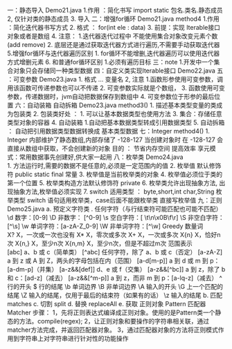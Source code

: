 一：静态导入  Demo21.java
    1.作用 ：简化书写 import static 包名.类名.静态成员
    2, 仅针对类的静态成员
    3. 导入
二：增强for循环   Demo21.java  method4
    1.作用 ：简化迭代器书写方式
    2. 格式 ： for(int ele : data)
    3. 前提：实现 Iterable接口对象或者是数组
    4. 注意：
        1.迭代器迭代过程中 不能使用集合对象改变元素个数 (add remove)
        2. 底层还是通过获取迭代器方式进行遍历,不需要手动获取迭代器
    5.增强for循环与迭代器遍历区别
        1. for循环不能增删,迭代器遍历可以使用迭代器方式增删元素
    6. 和普通for循环区别
        1.必须有遍历目标
三：note
    1.开发中一个集合对象只会存储同一种类型数据
四：自定义类实现Iterable接口  Demo22.java
五 ：可变参数  Demo23.java
    1. 格式  ... 变量名
    2, 注意
        1.函数形参使用可变参数，调用该函数可传递参数也可以不传递
        2. 可变参数实际就是个数组，
        3. 函数使用可变参数，传递数据时，jvm自动把数据保存到数组中
        4. 可变参数位于形参的最后位置
六：自动装箱  自动拆箱  Demo23.java  method3()
    1. 描述基本类型变量的类成为包装类
    2. 包装类好处 ： 
        1. 可以让基本数据类型也使用方法
    3. 集合：存储任意类型对象的容器
    4. 自动装箱
        1.自动把基本数据类型转成引用数据类型
    5. 自动拆箱 ： 自动把引用数据类型数据转换成 基本类型数据
七：Integer    method4()
    1. Integer 内部维护了静态数组,内部存储了 -128-127
        当创建对象时 在 -128-127 会直接从数组中获取，不会创建新的对象
        目的 ： 节省内存空间 提高效率
        享元模式：常用数据事先创建好,供大家一起用
八：枚举类  Demo24.java   
    1. 方法运行时,需要的数据不是任意的,必须是一定范围内的值
    2. 枚举值 默认修饰符 public static final   常量 
    3. 枚举值是当前枚举类的对象
    4. 枚举值必须位于类的第一个位置
    5. 枚举类构造方法默认修饰符 private
    6. 枚举类允许出现抽象方法, 出现抽象方法,枚举值必须实现
    7. switch 适用类型 ： byte,short,int char,String 枚举类型
        switch 语句适用枚举类，case后面不能跟枚举类  直接写枚举值
九：正则  Demo25.java
     a.   预定义字符类 
            . 	任何字符（与行结束符可能匹配也可能不匹配） 
            \d 	数字：[0-9] 
            \D 	非数字： [^0-9] 
            \s 	空白字符：[ \t\n\x0B\f\r] 
            \S 	非空白字符：[^\s] 
            \w 	单词字符：[a-zA-Z_0-9] 
            \W 	非单词字符：[^\w]
        Greedy 数量词   
            X?	X，一次或一次也没有
            X*	X，零次或多次
            X+	X，一次或多次
            X{n}	X，恰好n次
            X{n,}	X，至少n次
            X{n,m}	X，至少n次，但是不超过m次
        范围表示    
            [abc]	a、b 或 c（简单类） 
            [^abc]	任何字符，除了 a、b 或 c（否定） 
            [a-zA-Z]	a 到 z 或 A 到 Z，两头的字母包括在内（范围） 
            [a-d[m-p]]	a 到 d 或 m 到 p：[a-dm-p]（并集） 
            [a-z&&[def]]	d、e 或 f（交集） 
            [a-z&&[^bc]]	a 到 z，除了 b 和 c：[ad-z]（减去） 
            [a-z&&[^m-p]]	a 到 z，而非 m 到 p：[a-lq-z]（减去）
            ^ 	行的开头 
            $ 	行的结尾 
            \b 	单词边界 
            \B 	非单词边界 
            \A 	输入的开头 
            \G 	上一个匹配的结尾 
            \Z 	输入的结尾，仅用于最后的结束符（如果有的话） 
            \z 	输入的结尾
     b. 匹配
        matches
     c. 切割
        split
     d. 替换
        replaceAll
     e. 获取
        正则对象 Pattern  匹配器 Matcher
        步骤：
        	1，先将正则表达式编译成正则对象。使用的是Pattern类一个静态的方法。compile(regex);
        	2，让正则对象和要操作的字符串相关联，通过matcher方法完成，并返回匹配器对象。
        	3，通过匹配器对象的方法将正则模式作用到字符串上对字符串进行针对性的功能操作
        





